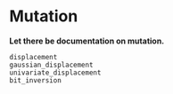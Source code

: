 # Mutation

**Let there be documentation on mutation.**


```@docs
displacement
gaussian_displacement
univariate_displacement
bit_inversion
```